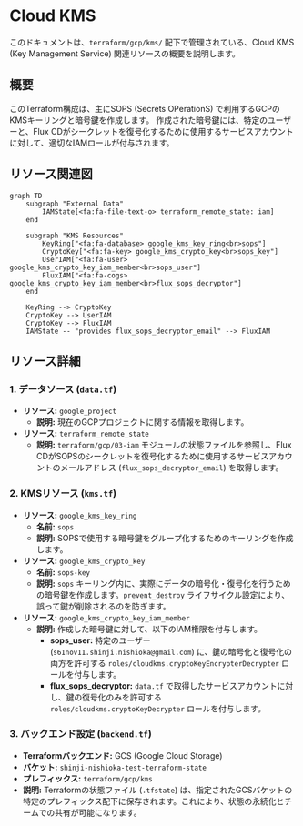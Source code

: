 # Cloud KMS
このドキュメントは、`terraform/gcp/kms/` 配下で管理されている、Cloud KMS (Key Management Service) 関連リソースの概要を説明します。

## 概要
このTerraform構成は、主にSOPS (Secrets OPerationS) で利用するGCPのKMSキーリングと暗号鍵を作成します。
作成された暗号鍵には、特定のユーザーと、Flux CDがシークレットを復号化するために使用するサービスアカウントに対して、適切なIAMロールが付与されます。

## リソース関連図
```mermaid
graph TD
    subgraph "External Data"
        IAMState[<fa:fa-file-text-o> terraform_remote_state: iam]
    end

    subgraph "KMS Resources"
        KeyRing["<fa:fa-database> google_kms_key_ring<br>sops"]
        CryptoKey["<fa:fa-key> google_kms_crypto_key<br>sops_key"]
        UserIAM["<fa:fa-user> google_kms_crypto_key_iam_member<br>sops_user"]
        FluxIAM["<fa:fa-cogs> google_kms_crypto_key_iam_member<br>flux_sops_decryptor"]
    end

    KeyRing --> CryptoKey
    CryptoKey --> UserIAM
    CryptoKey --> FluxIAM
    IAMState -- "provides flux_sops_decryptor_email" --> FluxIAM
```

## リソース詳細
### 1. データソース (`data.tf`)
- **リソース:** `google_project`
  - **説明:** 現在のGCPプロジェクトに関する情報を取得します。
- **リソース:** `terraform_remote_state`
  - **説明:** `terraform/gcp/03-iam` モジュールの状態ファイルを参照し、Flux CDがSOPSのシークレットを復号化するために使用するサービスアカウントのメールアドレス (`flux_sops_decryptor_email`) を取得します。

### 2. KMSリソース (`kms.tf`)
- **リソース:** `google_kms_key_ring`
  - **名前:** `sops`
  - **説明:** SOPSで使用する暗号鍵をグループ化するためのキーリングを作成します。
- **リソース:** `google_kms_crypto_key`
  - **名前:** `sops-key`
  - **説明:** `sops` キーリング内に、実際にデータの暗号化・復号化を行うための暗号鍵を作成します。`prevent_destroy` ライフサイクル設定により、誤って鍵が削除されるのを防ぎます。
- **リソース:** `google_kms_crypto_key_iam_member`
  - **説明:** 作成した暗号鍵に対して、以下のIAM権限を付与します。
    - **sops_user:** 特定のユーザー (`s61nov11.shinji.nishioka@gmail.com`) に、鍵の暗号化と復号化の両方を許可する `roles/cloudkms.cryptoKeyEncrypterDecrypter` ロールを付与します。
    - **flux_sops_decryptor:** `data.tf` で取得したサービスアカウントに対し、鍵の復号化のみを許可する `roles/cloudkms.cryptoKeyDecrypter` ロールを付与します。

### 3. バックエンド設定 (`backend.tf`)
- **Terraformバックエンド:** GCS (Google Cloud Storage)
- **バケット:** `shinji-nishioka-test-terraform-state`
- **プレフィックス:** `terraform/gcp/kms`
- **説明:** Terraformの状態ファイル (`.tfstate`) は、指定されたGCSバケットの特定のプレフィックス配下に保存されます。これにより、状態の永続化とチームでの共有が可能になります。
